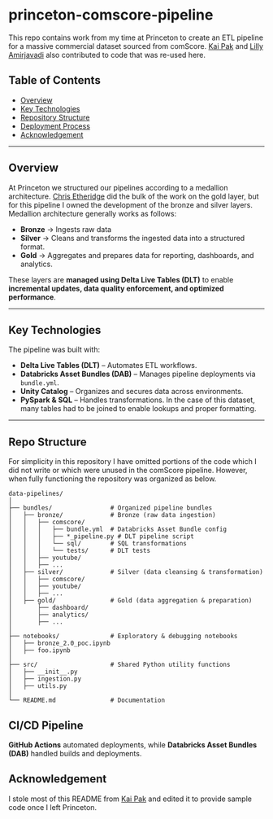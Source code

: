 # princeton-comscore-pipeline
This repo contains work from my time at Princeton to create an ETL pipeline for a massive commercial dataset sourced from comScore. [Kai Pak](https://www.linkedin.com/in/kaipak/) and [Lilly Amirjavadi](https://www.linkedin.com/in/lilly-amirjavadi-415512215/) also contributed to code that was re-used here.

## Table of Contents
- [Overview](#overview)
- [Key Technologies](#key-technologies)
- [Repository Structure](#repository-structure)
- [Deployment Process](#deployment-process)
- [Acknowledgement](#acknowledgement)

---
## Overview
At Princeton we structured our pipelines according to a medallion architecture. [Chris Etheridge](https://www.linkedin.com/in/christopher-etheridge-msda/) did the bulk of the work on the gold layer, but for this pipeline I owned the development of the bronze and silver layers. Medallion architecture generally works as follows:

- **Bronze** → Ingests raw data
- **Silver** → Cleans and transforms the ingested data into a structured format.
- **Gold** → Aggregates and prepares data for reporting, dashboards, and analytics.

These layers are **managed using Delta Live Tables (DLT)** to enable **incremental updates, data quality enforcement, and optimized performance**.

---
## Key Technologies
The pipeline was built with:

- **Delta Live Tables (DLT)** – Automates ETL workflows.
- **Databricks Asset Bundles (DAB)** – Manages pipeline deployments via `bundle.yml`.
- **Unity Catalog** – Organizes and secures data across environments.
- **PySpark & SQL** – Handles transformations. In the case of this dataset, many tables had to be joined to enable lookups and proper formatting.

---
## Repo Structure
For simplicity in this repository I have omitted portions of the code which I did not write or which were unused in the comScore pipeline. However, when fully functioning the repository was organized as below.

```plaintext
data-pipelines/
│
├── bundles/                # Organized pipeline bundles
│   ├── bronze/             # Bronze (raw data ingestion)
│   │   ├── comscore/
│   │   │   ├── bundle.yml  # Databricks Asset Bundle config
│   │   │   ├── *_pipeline.py # DLT pipeline script
│   │   │   └── sql/        # SQL transformations
│   │   │   └── tests/      # DLT tests
│   │   ├── youtube/
│   │   ├── ...
│   ├── silver/             # Silver (data cleansing & transformation)
│   │   ├── comscore/
│   │   ├── youtube/
│   │   ├── ...
│   ├── gold/               # Gold (data aggregation & preparation)
│       ├── dashboard/
│       ├── analytics/
│       ├── ...
│
├── notebooks/              # Exploratory & debugging notebooks
│   ├── bronze_2.0_poc.ipynb
│   ├── foo.ipynb
│
├── src/                    # Shared Python utility functions
│   ├── __init__.py
│   ├── ingestion.py
│   ├── utils.py
│
└── README.md               # Documentation
```
## CI/CD Pipeline
**GitHub Actions** automated deployments, while **Databricks Asset Bundles (DAB)** handled builds and deployments.

## Acknowledgement
I stole most of this README from [Kai Pak](https://www.linkedin.com/in/kaipak/) and edited it to provide sample code once I left Princeton.

